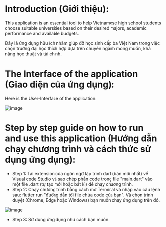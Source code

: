 # Introduction (Giới thiệu):
This application is an essential tool to help Vietnamese high school students choose suitable universities based on their desired majors, academic performance and available budgets.

Đây là ứng dụng hữu ích nhằm giúp đỡ học sinh cấp ba Việt Nam trong việc chọn trường đại học thích hợp dựa trên chuyên ngành mong muốn, khả năng học thuật và tài chính.

# The Interface of the application (Giao diện của ứng dụng):
Here is the User-Interface of the application:

![image](https://github.com/meanthai/University_consulting_app/assets/147926426/4d261a52-32c5-4564-b64a-7d1b12790ed0)

# Step by step guide on how to run and use this application (Hướng dẫn chạy chương trình và cách thức sử dụng ứng dụng):

- Step 1: Tải extension của ngôn ngữ lập trình dart (bản mới nhất) về Visual code Studio và sao chép phần code trong file "main.dart" vào một file .dart (tự tạo mới hoặc bất kì) để chạy chương trình.
- Step 2: Chạy chương trình bằng cách mở Terminal và nhập vào câu lệnh sau: flutter run "đường dẫn tới file chứa code của bạn". Và chọn trình duyệt (Chrome, Edge hoặc Windows) bạn muốn chạy ứng dụng trên đó.

![image](https://github.com/meanthai/University_Consulting_Application/assets/147926426/73b8fc06-acdb-411a-8fdb-10612121f7c3)


- Step 3: Sử dụng ứng dụng như cách bạn muốn.


